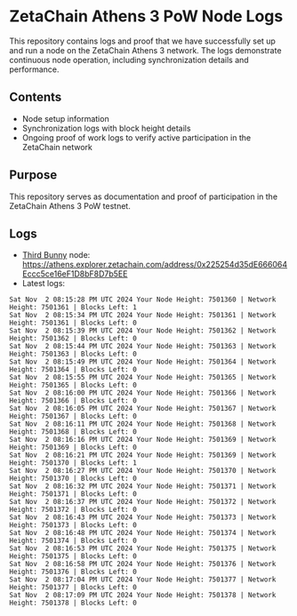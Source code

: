 # ZetaChain Athens 3 PoW Node Logs
This repository contains logs and proof that we have successfully set up and run a node on the ZetaChain Athens 3 network. The logs demonstrate continuous node operation, including synchronization details and performance.

## Contents
- Node setup information
- Synchronization logs with block height details
- Ongoing proof of work logs to verify active participation in the ZetaChain network

## Purpose
This repository serves as documentation and proof of participation in the ZetaChain Athens 3 PoW testnet.

## Logs

- [Third Bunny](https://thirdbunny.xyz/) node: https://athens.explorer.zetachain.com/address/0x225254d35dE666064Eccc5ce16eF1D8bF8D7b5EE
- Latest logs:
```
Sat Nov  2 08:15:28 PM UTC 2024 Your Node Height: 7501360 | Network Height: 7501361 | Blocks Left: 1
Sat Nov  2 08:15:34 PM UTC 2024 Your Node Height: 7501361 | Network Height: 7501361 | Blocks Left: 0
Sat Nov  2 08:15:39 PM UTC 2024 Your Node Height: 7501362 | Network Height: 7501362 | Blocks Left: 0
Sat Nov  2 08:15:44 PM UTC 2024 Your Node Height: 7501363 | Network Height: 7501363 | Blocks Left: 0
Sat Nov  2 08:15:49 PM UTC 2024 Your Node Height: 7501364 | Network Height: 7501364 | Blocks Left: 0
Sat Nov  2 08:15:55 PM UTC 2024 Your Node Height: 7501365 | Network Height: 7501365 | Blocks Left: 0
Sat Nov  2 08:16:00 PM UTC 2024 Your Node Height: 7501366 | Network Height: 7501366 | Blocks Left: 0
Sat Nov  2 08:16:05 PM UTC 2024 Your Node Height: 7501367 | Network Height: 7501367 | Blocks Left: 0
Sat Nov  2 08:16:11 PM UTC 2024 Your Node Height: 7501368 | Network Height: 7501368 | Blocks Left: 0
Sat Nov  2 08:16:16 PM UTC 2024 Your Node Height: 7501369 | Network Height: 7501369 | Blocks Left: 0
Sat Nov  2 08:16:21 PM UTC 2024 Your Node Height: 7501369 | Network Height: 7501370 | Blocks Left: 1
Sat Nov  2 08:16:27 PM UTC 2024 Your Node Height: 7501370 | Network Height: 7501370 | Blocks Left: 0
Sat Nov  2 08:16:32 PM UTC 2024 Your Node Height: 7501371 | Network Height: 7501371 | Blocks Left: 0
Sat Nov  2 08:16:37 PM UTC 2024 Your Node Height: 7501372 | Network Height: 7501372 | Blocks Left: 0
Sat Nov  2 08:16:43 PM UTC 2024 Your Node Height: 7501373 | Network Height: 7501373 | Blocks Left: 0
Sat Nov  2 08:16:48 PM UTC 2024 Your Node Height: 7501374 | Network Height: 7501374 | Blocks Left: 0
Sat Nov  2 08:16:53 PM UTC 2024 Your Node Height: 7501375 | Network Height: 7501375 | Blocks Left: 0
Sat Nov  2 08:16:58 PM UTC 2024 Your Node Height: 7501376 | Network Height: 7501376 | Blocks Left: 0
Sat Nov  2 08:17:04 PM UTC 2024 Your Node Height: 7501377 | Network Height: 7501377 | Blocks Left: 0
Sat Nov  2 08:17:09 PM UTC 2024 Your Node Height: 7501378 | Network Height: 7501378 | Blocks Left: 0
```
